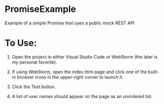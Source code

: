 # PromiseExample
Example of a simple Promise that uses a public mock REST API

# To Use:
1. Open the project in either Visual Studio Code or WebStorm (the later is my personal favorite).

1. If using WebStorm, open the index.html page and click one of the built-in browser icons in the upper-right corner to launch it.

1. Click the Test button.

1. A list of user names should appear on the page as an unordered list.
